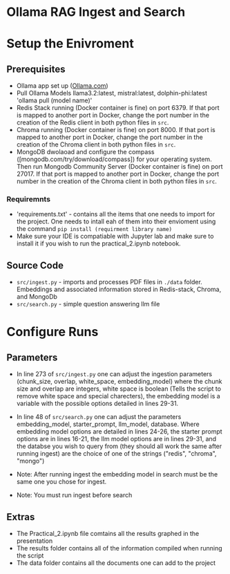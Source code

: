 # Ollama RAG Ingest and Search

# Setup the Enivroment

## Prerequisites

- Ollama app set up ([Ollama.com](Ollama.com))
- Pull Ollama Models llama3.2:latest, mistral:latest, dolphin-phi:latest 'ollama pull (model name)'
- Redis Stack running (Docker container is fine) on port 6379.  If that port is mapped to another port in 
Docker, change the port number in the creation of the Redis client in both python files in `src`.
- Chroma running (Docker container is fine) on port 8000. If that port is mapped to another port in 
Docker, change the port number in the creation of the Chroma client in both python files in `src`.
- MongoDB dwolaoad and configure the compass ([mongodb.com/try/download/compass]) for your operating system. Then run Mongodb Community Server (Docker container is fine) on port 27017. If that port is mapped to another port in 
Docker, change the port number in the creation of the Chroma client in both python files in `src`.

### Requiremnts
- 'requirements.txt' - contains all the items that one needs to import for the project. One needs to intall eah of them into their envioment using the command `pip install (requirment library name)`
- Make sure your IDE is compatiable with Jupyter lab and make sure to install it if you wish to run the practical_2.ipynb notebook. 

## Source Code
- `src/ingest.py` - imports and processes PDF files in `./data` folder. Embeddings and associated information 
stored in Redis-stack, Chroma, and MongoDb
- `src/search.py` - simple question answering llm file 

# Configure Runs

## Parameters
- In line 273 of `src/ingest.py` one can adjust the ingestion parameters (chunk_size, overlap, white_space, embedding_model)
where the chunk size and overlap are integers, white space is boolean (Tells the script to remove white space and special charecters), the embedding model is a variable with the possible options detailed in lines 29-31. 

- In line 48 of `src/search.py` one can adjust the parameters embedding_model, starter_prompt, llm_model, database. Where embedding model options are detailed in lines 24-26, the starter prompt options are in lines 16-21, the llm model options are in lines 29-31, and the databse you wish to query from (they should all work the same after running ingest) are the choice of one of the strings ("redis", "chroma", "mongo")

- Note: After running ingest the embedding model in search must be the same one you chose for ingest.
- Note: You must run ingest before search


## Extras

- The Practical_2.ipynb file comtains all the results graphed in the presentation
- The results folder contains all of the information compiled when running the script
- The data folder contains all the documents one can add to the project

